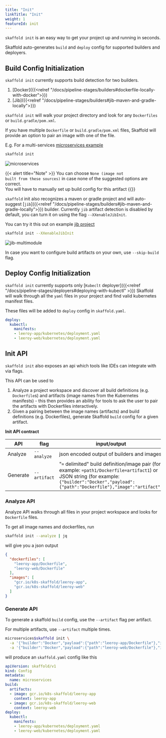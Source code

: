 ```yaml
---
title: "Init"
linkTitle: "Init"
weight: 1
featureId: init
---
```


`skaffold init` is an easy way to get your project up and running in seconds.

Skaffold auto-generates `build` and `deploy` config for supported builders and deployers.


## Build Config Initialization
`skaffold init` currently supports build detection for two builders.

1. [Docker]({{<relref "/docs/pipeline-stages/builders#dockerfile-locally-with-docker">}})
2. [Jib]({{<relref "/docs/pipeline-stages/builders#jib-maven-and-gradle-locally">}})

`skaffold init` will walk your project directory and look for any `Dockerfiles` 
or `build.gradle/pom.xml`.

If you have multiple `Dockerfile` or `build.gradle/pom.xml` files, Skaffold will provide an option
to pair an image with one of the file.

E.g. For a multi-services [microservices example](https://github.com/GoogleContainerTools/skaffold/tree/master/examples/microservices)

```bash
skaffold init
```
![microservices](/images/microservices-init-flow.png)


{{< alert title="Note" >}}
You can choose <code>None (image not built from these sources)</code> in case none of the suggested 
options are correct. <br>
You will have to manually set up build config for this artifact
{{</alert>}}

`skaffold` init also recognizes a maven or gradle project and will auto-suggest [`jib`]({{<relref "/docs/pipeline-stages/builders#jib-maven-and-gradle-locally">}}) builder.
Currently `jib` artifact detection is disabled by default, you can turn it on using the flag `--XXenableJibInit`.

You can try it this out on example [jib project](https://github.com/GoogleContainerTools/skaffold/tree/master/examples/jib-multimodule)

```bash
skaffold init --XXenableJibInit
```

![jib-multimodule](/images/jib-multimodule-init-flow.png)


In case you want to configure build artifacts on your own, use `--skip-build` flag.

## Deploy Config Initialization
`skaffold init` currently supports only [`Kubeclt` deployer]({{<relref "/docs/pipeline-stages/deployers#deploying-with-kubectl" >}})
Skaffold will walk through all the `yaml` files in your project and find valid kubernetes manifest files.

These files will be added to `deploy` config in `skaffold.yaml`.

```yaml
deploy:
  kubectl:
    manifests:
    - leeroy-app/kubernetes/deployment.yaml
    - leeroy-web/kubernetes/deployment.yaml
```


## Init API
`skaffold init` also exposes an api which tools like IDEs can integrate with via flags.

This API can be used to 

1. Analyze a project workspace and discover all build definitions (e.g. `Dockerfile`s) and artifacts (image names from the Kubernetes manifests) - this then provides an ability for tools to ask the user to pair the artifacts with Dockerfiles interactively. 
2. Given a pairing between the image names (artifacts) and build definitions (e.g. Dockerfiles), generate Skaffold `build` config for a given artifact.

**Init API contract**

| API | flag | input/output |
| ---- | --- | --- |
| Analyze | `--analyze` | json encoded output of builders and images|  
| Generate | `--artifact`| "`=` delimited" build definition/image pair (for example: `=path1/Dockerfile=artifact1`) or <br>JSON string (for example: `{"builder":"Docker","payload":{"path":"Dockerfile"},"image":"artifact")`|


### Analyze API
Analyze API walks through all files in your project workspace and looks for 
`Dockerfile` files.

To get all image names and dockerfiles, run
```bash
skaffold init --analyze | jq
```
will give you a json output
```json
{
  "dockerfiles": [
    "leeroy-app/Dockerfile",
    "leeroy-web/Dockerfile"
  ],
  "images": [
    "gcr.io/k8s-skaffold/leeroy-app",
    "gcr.io/k8s-skaffold/leeroy-web"
  ]
}
```

### Generate API
To generate a skaffold `build` config, use the `--artifact` flag per artifact.

For multiple artifacts, use `--artifact` multiple times.

```bash
microservices$skaffold init \
  -a '{"builder":"Docker","payload":{"path":"leeroy-app/Dockerfile"},"image":"gcr.io/k8s-skaffold/leeroy-app"}' \
  -a '{"builder":"Docker","payload":{"path":"leeroy-web/Dockerfile"},"image":"gcr.io/k8s-skaffold/leeroy-web"}'
```

will produce an `skaffold.yaml` config like this
```yaml
apiVersion: skaffold/v1
kind: Config
metadata:
  name: microservices
build:
  artifacts:
  - image: gcr.io/k8s-skaffold/leeroy-app
    context: leeroy-app
  - image: gcr.io/k8s-skaffold/leeroy-web
    context: leeroy-web
deploy:
  kubectl:
    manifests:
    - leeroy-app/kubernetes/deployment.yaml
    - leeroy-web/kubernetes/deployment.yaml
```
